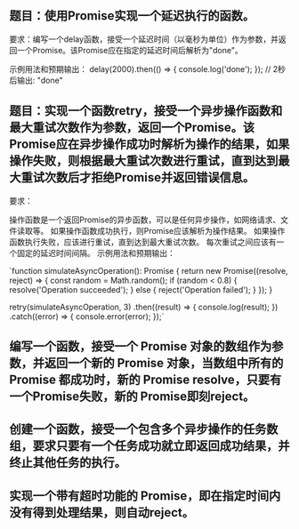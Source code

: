 
## 题目：使用Promise实现一个延迟执行的函数。

要求：编写一个delay函数，接受一个延迟时间（以毫秒为单位）作为参数，并返回一个Promise。该Promise应在指定的延迟时间后解析为"done"。

示例用法和预期输出：
delay(2000).then(() => {
  console.log('done');
});
// 2秒后输出: "done"


## 题目：实现一个函数retry，接受一个异步操作函数和最大重试次数作为参数，返回一个Promise。该Promise应在异步操作成功时解析为操作的结果，如果操作失败，则根据最大重试次数进行重试，直到达到最大重试次数后才拒绝Promise并返回错误信息。

要求：

操作函数是一个返回Promise的异步函数，可以是任何异步操作，如网络请求、文件读取等。
如果操作函数成功执行，则Promise应该解析为操作结果。
如果操作函数执行失败，应该进行重试，直到达到最大重试次数。
每次重试之间应该有一个固定的延迟时间间隔。
示例用法和预期输出：

`function simulateAsyncOperation(): Promise<string> {
  return new Promise((resolve, reject) => {
    const random = Math.random();
    if (random < 0.8) {
      resolve('Operation succeeded');
    } else {
      reject('Operation failed');
    }
  });
}

retry(simulateAsyncOperation, 3)
  .then((result) => {
    console.log(result);
  })
  .catch((error) => {
    console.error(error);
  });`

## 编写一个函数，接受一个 Promise 对象的数组作为参数，并返回一个新的 Promise 对象，当数组中所有的 Promise 都成功时，新的 Promise resolve，只要有一个Promise失败，新的 Promise即刻reject。

## 创建一个函数，接受一个包含多个异步操作的任务数组，要求只要有一个任务成功就立即返回成功结果，并终止其他任务的执行。

## 实现一个带有超时功能的 Promise，即在指定时间内没有得到处理结果，则自动reject。
